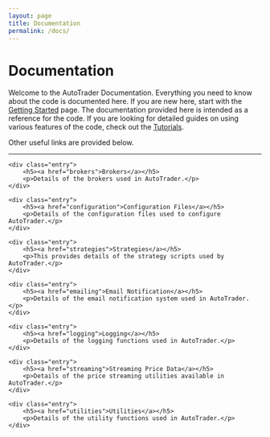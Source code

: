 ```yaml
---
layout: page
title: Documentation
permalink: /docs/
---
```


# Documentation

Welcome to the AutoTrader Documentation. Everything you need to know about the code is documented here. If you are 
new here, start with the [Getting Started](getting-started) page. The documentation provided here is intended as a 
reference for the code. If you are looking for detailed guides on using various features of the code, check out
the [Tutorials](/tutorials).

Other useful links are provided below.

<div class="section-index">
    <hr class="panel-line">   

    
    <div class="entry">
        <h5><a href="brokers">Brokers</a></h5>
        <p>Details of the brokers used in AutoTrader.</p>
    </div>
    
    <div class="entry">
        <h5><a href="configuration">Configuration Files</a></h5>
        <p>Details of the configuration files used to configure AutoTrader.</p>
    </div>
    
    <div class="entry">
        <h5><a href="strategies">Strategies</a></h5>
        <p>This provides details of the strategy scripts used by AutoTrader.</p>
    </div>
    
    <div class="entry">
        <h5><a href="emailing">Email Notification</a></h5>
        <p>Details of the email notification system used in AutoTrader.</p>
    </div>
    
    <div class="entry">
        <h5><a href="logging">Logging</a></h5>
        <p>Details of the logging functions used in AutoTrader.</p>
    </div>
    
    <div class="entry">
        <h5><a href="streaming">Streaming Price Data</a></h5>
        <p>Details of the price streaming utilities available in AutoTrader.</p>
    </div>
    
    <div class="entry">
        <h5><a href="utilities">Utilities</a></h5>
        <p>Details of the utility functions used in AutoTrader.</p>
    </div>
    
</div>

